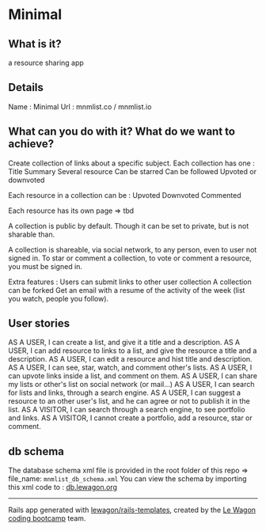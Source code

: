 # Minimal

## What is it?
a resource sharing app

## Details
Name : Minimal
Url : mnmlist.co / mnmlist.io

## What can you do with it? What do we want to achieve?
Create collection of links about a specific subject.
Each collection has one :
Title
Summary
Several resource
Can be starred
Can be followed
Upvoted or downvoted

Each resource in a collection can be :
Upvoted
Downvoted
Commented

Each resource has its own page => tbd

A collection is public by default.
Though it can be set to private, but is not sharable than.

A collection is shareable, via social network, to any person, even to user not signed in.
To star or comment a collection, to vote or comment a resource, you must be signed in.

Extra features :
Users can submit links to other user collection
A collection can be forked
Get an email with a resume of the activity of the week (list you watch, people you follow).

## User stories

AS A USER, I can create a list, and give it a title and a description.
AS A USER, I can add resource to links to a list, and give the resource a title and a description.
AS A USER, I can edit a resource and hist title and description.
AS A USER, I can see, star, watch, and comment other's lists.
AS A USER, I can upvote links inside a list, and comment on them.
AS A USER, I can share my lists or other's list on social network (or mail...)
AS A USER, I can search for lists and links, through a search engine.
AS A USER, I can suggest a resource to an other user's list, and he can agree or not to publish it in the list.
AS A VISITOR, I can search through a search engine, to see portfolio and links.
AS A VISITOR, I cannot create a portfolio, add a resource, star or comment.

## db schema

The database schema xml file is provided in the root folder of this repo => file_name: `mnmlist_db_schema.xml`
You can view the schema by importing this xml code to : [db.lewagon.org](http://db.lewagon.org)

---

Rails app generated with [lewagon/rails-templates](https://github.com/lewagon/rails-templates), created by the [Le Wagon coding bootcamp](https://www.lewagon.com) team.

